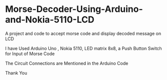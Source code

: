 # Morse-Decoder-Using-Arduino-and-Nokia-5110-LCD
A project and code to accept morse code and display decoded message on LCD

I have Used Arduino Uno , Nokia 5110, LED matrix 8x8, a Push Button Switch for Input of Morse Code

The Circuit Connections are Mentioned in the Arduino Code

Thank You

